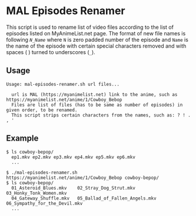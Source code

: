 # MAL Episodes Renamer
This script is used to rename list of video files according to the list of episodes listed on MyAnimeList.net page. The format of new file names is following *`N_Name`* where `N` is zero padded number of the episode and `Name` is the name of the episode with certain special characters removed and with spaces (&nbsp;) turned to underscores (`_`).

## Usage
```
Usage: mal-episodes-renamer.sh url files...

  url is MAL (https://myanimelist.net) link to the anime, such as https://myanimelist.net/anime/1/Cowboy_Bebop
  Files are list of files (has to be same as number of episodes) in given order, to be renamed.
  This script strips certain characters from the names, such as: ? ! . , '
```

## Example

```
$ ls cowboy-bepop/
  ep1.mkv ep2.mkv ep3.mkv ep4.mkv ep5.mkv ep6.mkv
  ...

$ ./mal-episodes-renamer.sh https://myanimelist.net/anime/1/Cowboy_Bebop cowboy-bepop/
$ ls cowboy-bepop/
  01_Asteroid_Blues.mkv    02_Stray_Dog_Strut.mkv           03_Honky_Tonk_Women.mkv
  04_Gateway_Shuffle.mkv   05_Ballad_of_Fallen_Angels.mkv   06_Sympathy_for_the_Devil.mkv
  ...
```
